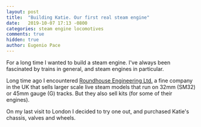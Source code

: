 ```yaml
---
layout: post
title:  "Building Katie. Our first real steam engine"
date:   2019-10-07 17:13 -0800
categories: steam engine locomotives
comments: true
hidden: true
author: Eugenio Pace
---
```


For a long time I wanted to build a steam engine. I've always been fascinated by trains in general, and steam engines in particular.

Long time ago I encountered [Roundhouse Engineering Ltd.]() a fine company in the UK that sells larger scale live steam models that run on 32mm (SM32) or 45mm gauge (G) tracks. But they also sell kits (for some of their engines).

On my last visit to London I decided to try one out, and purchased Katie's chassis, valves and wheels. 
